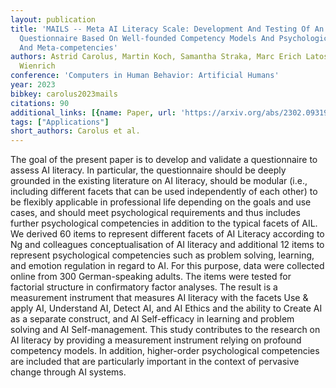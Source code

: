 ```yaml
---
layout: publication
title: 'MAILS -- Meta AI Literacy Scale: Development And Testing Of An AI Literacy
  Questionnaire Based On Well-founded Competency Models And Psychological Change-
  And Meta-competencies'
authors: Astrid Carolus, Martin Koch, Samantha Straka, Marc Erich Latoschik, Carolin
  Wienrich
conference: 'Computers in Human Behavior: Artificial Humans'
year: 2023
bibkey: carolus2023mails
citations: 90
additional_links: [{name: Paper, url: 'https://arxiv.org/abs/2302.09319'}]
tags: ["Applications"]
short_authors: Carolus et al.
---
```

The goal of the present paper is to develop and validate a questionnaire to
assess AI literacy. In particular, the questionnaire should be deeply grounded
in the existing literature on AI literacy, should be modular (i.e., including
different facets that can be used independently of each other) to be flexibly
applicable in professional life depending on the goals and use cases, and
should meet psychological requirements and thus includes further psychological
competencies in addition to the typical facets of AIL. We derived 60 items to
represent different facets of AI Literacy according to Ng and colleagues
conceptualisation of AI literacy and additional 12 items to represent
psychological competencies such as problem solving, learning, and emotion
regulation in regard to AI. For this purpose, data were collected online from
300 German-speaking adults. The items were tested for factorial structure in
confirmatory factor analyses. The result is a measurement instrument that
measures AI literacy with the facets Use & apply AI, Understand AI, Detect AI,
and AI Ethics and the ability to Create AI as a separate construct, and AI
Self-efficacy in learning and problem solving and AI Self-management. This
study contributes to the research on AI literacy by providing a measurement
instrument relying on profound competency models. In addition, higher-order
psychological competencies are included that are particularly important in the
context of pervasive change through AI systems.